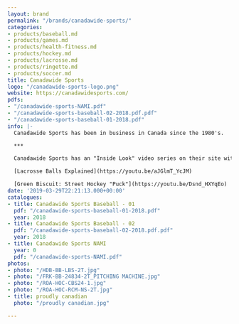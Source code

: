 ```yaml
---
layout: brand
permalink: "/brands/canadawide-sports/"
categories:
- products/baseball.md
- products/games.md
- products/health-fitness.md
- products/hockey.md
- products/lacrosse.md
- products/ringette.md
- products/soccer.md
title: Canadawide Sports
logo: "/canadawide-sports-logo.png"
website: https://canadawidesports.com/
pdfs:
- "/canadawide-sports-NAMI.pdf"
- "/canadawide-sports-baseball-02-2018.pdf.pdf"
- "/canadawide-sports-baseball-01-2018.pdf"
info: |-
  Canadawide Sports has been in business in Canada since the 1980's.

  ***

  Canadawide Sports has an "Inside Look" video series on their site with several informational videos.

  [Lacrosse Balls Explained](https://youtu.be/aJGlmT_YcJM)

  [Green Biscuit: Street Hockey "Puck"](https://youtu.be/Dsnd_HXYqEo)
date: '2019-03-29T22:21:13.000+00:00'
catalogues:
- title: Canadawide Sports Baseball - 01
  pdf: "/canadawide-sports-baseball-01-2018.pdf"
  year: 2018
- title: Canadawide Sports Baseball - 02
  pdf: "/canadawide-sports-baseball-02-2018.pdf.pdf"
  year: 2018
- title: Canadawide Sports NAMI
  year: 0
  pdf: "/canadawide-sports-NAMI.pdf"
photos:
- photo: "/HDB-BB-LBS-2T.jpg"
- photo: "/FRK-BB-24834-2T_PITCHING MACHINE.jpg"
- photo: "/ROA-HOC-CBS24-1.jpg"
- photo: "/ROA-HOC-RCM-NS-2T.jpg"
- title: proudly canadian
  photo: "/proudly canadian.jpg"

---
```

